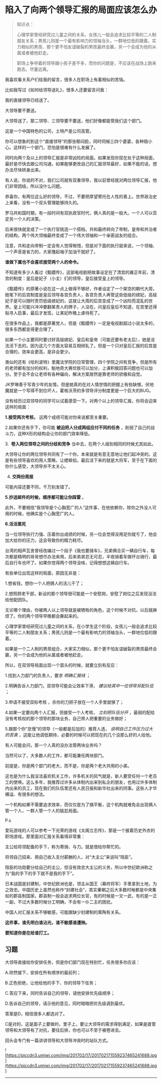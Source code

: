 # 陷入了向两个领导汇报的局面应该怎么办

> 知识点：
> 
> 心理学家曾经研究过儿童之间的关系，女孩儿一般会追求比较平等的二人制朋友关系；男孩儿则是一个最有影响力的领袖当头，一群地位低的跟着。实力相似的男孩、那个更不怕友谊破裂的男孩最终会赢，另一个会成为他的从属或者被他赶走。
> 
> 
> 
> 职场上争夺着的领导跟小孩子差不多，而你的问题是，不应该在战场上跑来跑去。尽量远离。

我喜欢看关系户们给我的留言，很多人在职场上有着相似的苦恼。

比如我写过《如何给领导送礼》，很多人还要留言问我：

我的直接领导已经送了。

大领导要不要送。

大领导送了，那二领导、三领导要不要送，他们好像都能管我们这个部门。

这是一个中国特色的公司，土特产是公司高管。

你可以想象的到这个“直接领导”的那张郁闷脸，同时伺候三四个婆婆，各种赔小心。这样的一个部门，恐怕是很难有什么发展了。

同时向两个及以上的领导汇报是非常凶险的局面。如果发现你现在处于这种局面，最好是尽快去跟公司沟通，如果能够更改自己的汇报领导最好，如果不能的话，想办法尽快转身出来。

有人说，你说的不对，我们公司就有双重领导，我以前曾经就对两位领导汇报，他们非常团结，所以没什么问题。

恭喜你，有两位这么好的领导，不过，不要把厚望寄托在人性的善上。世界政治史上来看，没有一个双头管理能够持久的。

罗马共和国时期，有一段时间有双执政官时代，俩人真的是一般大。一个人可以否定另一个人的决策。

后来很快就变成了一个执行官挑选一个搭档，共和最终转向了帝制，皇帝和共治者的结构，两个伟大领袖最终变成了一个伟大领袖和一个亲密战友的组合。

注意，共和走向帝制一定会有人觉得惋惜，但是对下面的执行层来说，一个领袖、一个声音是省力的，大家撸起袖子加油干就好了。

 **谁做下属也不会喜欢接受两个人的命令。**

不知道有多少人看过《甄嬛传》，这部电视剧把故事设定在了清宫的雍正年前，清宫的制度：皇后是妃子（小主）们的领导，皇后接受皇上的领导。

《甄嬛传》的原著小说在这一点上做得不够好，作者设定了一个架空的朝代大周，她笔下的后宫制度是皇后领导各宫负责人，各宫负责人再管这些低级的嫔妃，高级妃子是可以随时责罚低级嫔妃的，这就让大周的后宫变成了一个凶险而混乱的世界。皇上可能兴冲冲要翻某贵人的牌子，人没在，问皇后皇后不知道，在宫里还得贴寻人启事，最后才发现，让某妃昨晚上虐待死了。

在很多作品上，我都是原著党人，但是《甄嬛传》一定是电视剧超过小说太多的，很多东西都变得更合理了。

如果一个小主要同时要讨好高级嫔妃、皇后和皇帝（可能还要有老太后），她是没法活下去的。因为这几个方面太容易互相倾轧了。但是一个只对皇后汇报的后宫是合理的，效率会更高，是非会更少。

类似的还有《哈利波特》里魔法学院的日常管理，四个学院之间有竞争，但是所有的老师都有加分的权利，魁地奇大赛优胜可以加分，上课积极回答问题也可以加分。至于会不会让老师有各种偏向，解决方案居然是靠老师的骄傲和自觉。

JK罗琳善于写青少年的友情，但是她真的在对人情世情的把握上有些缺憾，伏地魔就是一个写得不到位坏人，霍格沃茨的多领导评分制度更是一个巨大的BUG。

没有经历过双领导的同学可以试着感受一下。对两个以上的领导汇报，你将会迎来这样的局面：

 **1.接受两次考核，** 这两个成绩可能对你来说都至关重要。

2.如果你还有手下，你可能 **被迫把人分成两组应付不同的任务** ，削弱了自己的战斗力，这种X形的结构会让你的部门效率降低。

3.  **卷入两位领导之间的分歧和竞争** 当中去，在两个人级别相同的时候尤其如此。

大领导让你的两位领导共同有了一个你，本来就是有意无意地让他们起冲突的。这是有些领导喜欢的用人策略，让蟋蟀掐，最后活下来的就是大将军，至于在下面的你什么感受，大领导并不太关心。

4. **交两份周报**

可能内容还要不同，千万别发错了。

 **5.抄送邮件的时候，顺序都可能让你踩雷** 。

此外，不要相信“我领导是个心胸宽广的人”这件事，在他依赖你，除你之外没人可用的时候，他确实是个心胸宽广的人。

 **6.活活累死**

当一位领导执行力强、压着你出成绩的时候，另一位会觉得没用足你就亏了，他会加大给你的压力，这会导致你的精力耗尽。

台湾的相声瓦舍曾经改编过一个段子《我也要骑车》，兄弟俩合买一辆自行车，每次都是精明的哥哥想尽办法来用，后来弟弟忍无可忍，半夜骑着车做环台骑行，最后自行车也坏了。如果你觉得两个领导没啥，记得想想这辆自行车。

有些单位出现这样的局面，原因无非是：

1.想省钱，想你一个人把俩人的活儿干了；

2.想照顾老干部，新设的那个领导很可能是一个安慰岗，安慰了岗位之后发现没法给他配团队。

无论哪个理由，你被两人以上领导就是被牺牲的角色，这个时候不对抗，以后就麻烦了。你的两个领导早晚都会撕起来的。

心理学家曾经研究过儿童之间的关系，在小学生这个阶段，女孩儿一般会追求比较平等的二人制朋友关系；男孩儿则是一个最有影响力的领袖当头，一群地位低的跟着。

如果是一个二人制的男孩组合，大家实力相似，那个更不怕友谊破裂的男孩最终会赢，另一个会成为他的从属或者被他赶走。

所以，在双领导局面出现一个苗头的时候，就要立刻有反应：

1.找到人力部门的负责人，要求 *明确汇报线* ；

2.明确告诉人力部门，双领导可能会让效率下滑， *建议给其中一位领导另配队伍* ；

3.申请不接受双标考核 ，杀你的刀把子放在一个人手里就够了；

4.如果一定要向两个人汇报，但接受一个人考核， *立刻把队伍分开* ，最弱的配给没有考核权的那个领导的那块业务，自己带人把重要的业务做好；

5.跟那个你“怠慢”的领导（一般都是后加的）推荐人选， *说明自己工作压力过大的苦衷* ，这能让他调低期待，必要的时候可以把现在的几个没那么好的人给他。

有人可能会问，那一个人真的没办法管两块业务吗？

当然可以了，大多数人的工作，都可能兼任两块部门。

前提是，你是两个部门的老大，而不是，你是两个老大共用的小弟。

这也是为什么我没法喜欢机关工作，许多机关的风气就是，新人要受任何一个老员工的使唤。这么多年，我推荐过许多从体制内出来到私企的朋友，也用过许多体制内出来的员工，现在我们的队伍里还有人民日报和新华社出来的同事。这些人才华横溢、有很多的想法。

一个机构如果不需要追求效率，而仅仅是为了搞平衡，这个机构就难免会出现俩人管一个人，一群人管一个人的尴尬局面。

P.s

爱玩游戏的人可以参考一下光荣的游戏《太阁立志传》，那是一个披着历史外衣的职场游戏，那里面对汇报关系看得非常重：

主公给将领配备的手下，称为寄骑、与力。就是借给你帮忙的。

将领自己招来、用自己收入支付薪酬的人，对“大主公”来说叫“陪臣”。

陪臣的功勋要分给自己的主公，但没有效忠大主公的义务，所以中世纪欧洲称之为“我的手下的手下就不是我的手下”。

日本战国是封建制，中世纪欧洲也是，领主从国王（幕府将军）手里拿到土地，为之效忠。中国历史上虽然也称作“封建社会”，其实秦朝之后大多数时候都是中央集权的郡县制国家。郡县制一般会追求两位长官，有的时候是一文一武，有的是一正一副，不过大多数时候分工明确，不会有一仆二主的困扰。

中国人对汇报关系不够敏感，可能跟缺少封建制的熏陶有关系。

 **这件事，谁先明白谁沾光，谁不敏感谁遭殃。**

 **要知道你是在给谁打工。**

## 习题

大领导直接给你安排任务，但是你们部门现在特别忙，任务很多你应该：

A.欣然接下，安排在所有顺序的最前列；

B.正色拒绝，让他给他的手下、你的领导下任务；

C.答应下来，同时告诉自己的领导，请他安排优先级顺序；

D.告诉自己的领导，请示他的意见，同时暗暗把优先级调到最优。

答案是D，相信很多人都选对了。

C是对的，这是面子上要做的，里子上，要让大领导的需求得到满足，如果是直管领导和大领导有了对抗，要往后排，你也可以不至于被卷进去。

回头会专门有一篇讲讲领导和大领导冲突时的站队方式。

![https://piccdn3.umiwi.com/img/201702/17/201702171559237465241688.jpg](https://piccdn3.umiwi.com/img/201702/17/201702171559237465241688.jpg)

---
